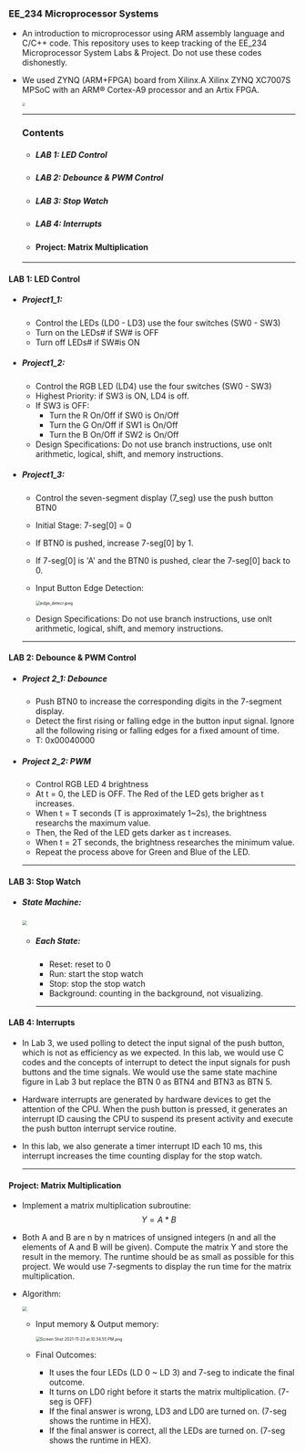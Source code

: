 ### EE_234 **Microprocessor Systems**

- An introduction to microprocessor using ARM assembly language and C/C++ code. This repository uses to keep tracking of the EE_234 Microprocessor System Labs & Project. Do not use these codes dishonestly.

- We used ZYNQ (ARM+FPGA) board from Xilinx.A Xilinx ZYNQ XC7007S MPSoC with an ARM® Cortex-A9 processor and an Artix FPGA.

  <img src="https://github.com/wantingw/Storage/blob/master/blackboard.png?raw=true" style="zoom: 33%;" />

  ---

  ### Contents
  
  - ##### LAB 1: LED Control
  
  - ##### LAB 2: Debounce & PWM Control
  
  - ##### LAB 3: Stop Watch 
  
  - ##### LAB 4: Interrupts
  
  - #### Project: Matrix Multiplication
  
  ---
  
  

#### LAB 1: LED Control

- ##### Project1_1:

  - Control the LEDs (LD0 - LD3) use the four switches (SW0 - SW3)
  - Turn on the LEDs# if SW# is OFF
  - Turn off LEDs# if SW#is ON

- ##### Project1_2:

  - Control the RGB LED (LD4) use the four switches (SW0 - SW3)
  - Highest Priority: if SW3 is ON, LD4 is off.
  - If SW3 is OFF:
    - Turn the R On/Off if SW0 is On/Off
    - Turn the G On/Off if SW1 is On/Off
    - Turn the B On/Off if SW2 is On/Off
  - Design Specifications: Do not use branch instructions, use onlt arithmetic, logical, shift, and memory instructions.

- ##### Project1_3:

  - Control the seven-segment display (7_seg) use the push button BTN0

  - Initial Stage: 7-seg[0] = 0

  - If BTN0 is pushed, increase 7-seg[0] by 1.

  - If 7-seg[0] is 'A' and the BTN0 is pushed, clear the 7-seg[0] back to 0.

  - Input Button Edge Detection:

    <img src="https://github.com/wantingw/Storage/blob/master/edge_detecr.jpeg?raw=true" alt="edge_detecr.jpeg" style="zoom:50%;" />

  - Design Specifications: Do not use branch instructions, use onlt arithmetic, logical, shift, and memory instructions.

  ---

  

#### LAB 2: Debounce & PWM Control

- ##### Project 2_1: Debounce

  - Push BTN0 to increase the corresponding digits in the 7-segment display.
  - Detect the first rising or falling edge in the button input signal. Ignore all the following rising or falling edges for a fixed amount of time.
  - T: 0x00040000

- ##### Project 2_2: PWM

  - Control RGB LED 4 brightness
  - At t = 0, the LED is OFF. The Red of the LED gets brigher as t increases.
  - When t = T seconds (T is approximately 1~2s), the brightness researchs the maximum value.
  - Then, the Red of the LED gets darker as t increases.
  - When t = 2T seconds, the brightness researches the minimum value.
  - Repeat the process above for Green and Blue of the LED.

  ---

  

#### LAB 3: Stop Watch 

- ##### State Machine:

  <img src="https://github.com/wantingw/Storage/blob/master/state_machine.jpeg?raw=true" style="zoom: 50%;" />

  - ##### Each State:

    - Reset: reset to 0
    - Run: start the stop watch
    - Stop: stop the stop watch
    - Background: counting in the background, not visualizing. 

    ---

    

#### LAB 4: Interrupts

- In Lab 3, we used polling to detect the input signal of the push button, which is not as efficiency as we expected. In this lab, we would use C codes and the concepts of interrupt to detect the input signals for push buttons and the time signals. We would use the same state machine figure in Lab 3 but replace the BTN 0 as BTN4 and BTN3 as BTN 5.

- Hardware interrupts are generated by hardware devices to get the attention of the CPU. When the push button is pressed, it generates an interrupt ID causing the CPU to suspend its present activity and execute the push button interrupt service routine. 

- In this lab, we also generate a timer interrupt ID each 10 ms, this interrupt increases the time counting display for the stop watch.

  ---

  

#### Project: Matrix Multiplication

- Implement a matrix multiplication subroutine:
  $$
  Y = A * B
  $$

- Both A and B are n by n matrices of unsigned integers (n and all the elements of A and B will be given). Compute the matrix Y and store the result in the memory. The runtime should be as small as possible for this project. We would use 7-segments to display the run time for the matrix multiplication.

- Algorithm:

  <img src="https://raw.githubusercontent.com/wantingw/Storage/0a4d7078362edc7c463a77b4b603e592dae7ead8/Screen%20Shot%202021-11-23%20at%2010.31.55%20PM.png" style="zoom:50%;" />

  - Input memory & Output memory:

    <img src="https://github.com/wantingw/Storage/blob/master/Screen%20Shot%202021-11-23%20at%2010.34.55%20PM.png?raw=true" alt="Screen Shot 2021-11-23 at 10.34.55 PM.png" style="zoom:50%;" />

    

  - Final Outcomes:
    - It uses the four LEDs (LD 0 ~ LD 3) and 7-seg to indicate the final outcome.
    - It turns on LD0 right before it starts the matrix multiplication. (7-seg 
      is OFF)
    - If the final answer is wrong, LD3 and LD0 are turned on. (7-seg 
      shows the runtime in HEX).
    - If the final answer is correct, all the LEDs are turned on. (7-seg 
      shows the runtime in HEX).
